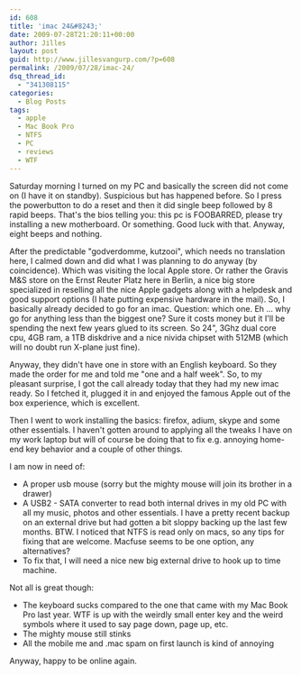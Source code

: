 ```yaml
---
id: 608
title: 'imac 24&#8243;'
date: 2009-07-28T21:20:11+00:00
author: Jilles
layout: post
guid: http://www.jillesvangurp.com/?p=608
permalink: /2009/07/28/imac-24/
dsq_thread_id:
  - "341308115"
categories:
  - Blog Posts
tags:
  - apple
  - Mac Book Pro
  - NTFS
  - PC
  - reviews
  - WTF
---
```

Saturday morning I turned on my PC and basically the screen did not come on (I have it on standby). Suspicious but has happened before. So I press the powerbutton to do a reset and then it did single beep followed by 8 rapid beeps. That's the bios telling you: this pc is FOOBARRED, please try installing a new motherboard. Or something. Good luck with that. Anyway, eight beeps and nothing. 

After the predictable "godverdomme, kutzooi", which needs no translation here, I calmed down and did what I was planning to do anyway (by coincidence). Which was visiting the local Apple store. Or rather the Gravis M&S store on the Ernst Reuter Platz here in Berlin, a nice big store specialized in reselling all the nice Apple gadgets along with a helpdesk and good support options (I hate putting expensive hardware in the mail). So, I basically already decided to go for an imac. Question: which one. Eh ... why go for anything less than the biggest one? Sure it costs money but it I'll be spending the next few years glued to its screen. So 24", 3Ghz dual core cpu, 4GB ram, a 1TB diskdrive and a nice nivida chipset with 512MB (which will no doubt run X-plane just fine).

Anyway, they didn't have one in store with an English keyboard. So they made the order for me and told me "one and a half week". So, to my pleasant surprise, I got the call already today that they had my new imac ready. So I fetched it, plugged it in and enjoyed the famous Apple out of the box experience, which is excellent.

Then I went to work installing the basics: firefox, adium, skype and some other essentials. I haven't gotten around to applying all the tweaks I have on my work laptop but will of course be doing that to fix e.g. annoying home-end key behavior and a couple of other things.

I am now in need of:

- A proper usb mouse (sorry but the mighty mouse will join its brother in a drawer)
- A USB2 - SATA converter to read both internal drives in my old PC with all my music, photos and other essentials. I have a pretty recent backup on an external drive but had gotten a bit sloppy backing up the last few months. BTW. I noticed that NTFS is read only on macs, so any tips for fixing that are welcome. Macfuse seems to be one option, any alternatives?
- To fix that, I will need a nice new big external drive to hook up to time machine. 

Not all is great though:

- The keyboard sucks compared to the one that came with my Mac Book Pro last year. WTF is up with the weirdly small enter key and the weird symbols where it used to say page down, page up, etc.
- The mighty mouse still stinks
- All the mobile me and .mac spam on first launch is kind of annoying

Anyway, happy to be online again.

